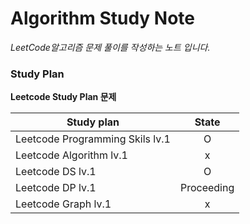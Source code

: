 # Algorithm Study Note

*LeetCode알고리즘 문제 풀이를 작성하는 노트 입니다.*

### Study Plan

__Leetcode Study Plan 문제__

| Study plan  | State |
| ------------- |:-------------:|
| Leetcode Programming Skils lv.1   | O    |
| Leetcode Algorithm lv.1   | x     |
| Leetcode DS lv.1          | O     |
| Leetcode DP lv.1          | Proceeding     |
| Leetcode Graph lv.1       | x     |
